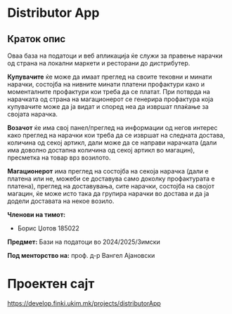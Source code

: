 # Distributor App
## Краток опис
Оваа база на податоци и веб апликација ќе служи за правење нарачки од страна на локални маркети и ресторани до дистрибутер.

__Купувачите__ ќе може да имаат преглед на своите тековни и минати нарачки, состојба на нивните минати платени профактури како и моменталните профактури кои треба да се платат. При потврда на нарачката од страна на магационерот се генерира профактура која купувачите може да ја видат и според неа да извршат плаќање за својата нарачка.

__Возачот__ ќе има свој панел/преглед на информации од негов интерес како преглед на нарачки кои треба да се извршат на следната достава, количина од секој артикл, дали може да се направи нарачката (дали има доволно достапна количина од секој артикл во магацин), пресметка на товар врз возилото.

__Магационерот__ има преглед на состојба на секоја нарачка (дали е платена или не, можеби се доставува само доколку профактурата е платена), преглед на доставувања, сите нарачки, состојба на својот магацин, ќе може исто така да групира нарачки во достава и да ја додели доставата на некое возило.

**Членови на тимот:**
* Борис Џотов 185022

**Предмет:** Бази на податоци во 2024/2025/Зимски

**Под менторство на:** проф. д-р Вангел Ајановски

# Проектен сајт
https://develop.finki.ukim.mk/projects/distributorApp
